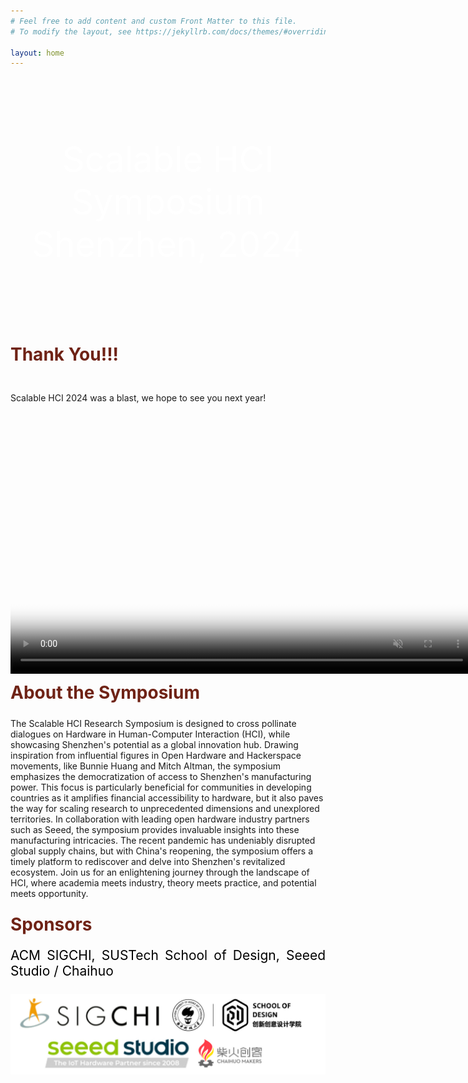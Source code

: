 ```yaml
---
# Feel free to add content and custom Front Matter to this file.
# To modify the layout, see https://jekyllrb.com/docs/themes/#overriding-theme-defaults

layout: home
---
```


<div class="image-container">
    <div class="text-container">
        <p class="line1">Scalable HCI Symposium</p>
        <p class="line1">Shenzhen, 2024</p>
    </div>
</div>


<br>

<div class="section-title">
    <h1 class="custom-h1">Thank You!!!</h1>
    <p class="section-content-left">
    </p>
</div>

Scalable HCI 2024 was a blast, we hope to see you next year!

<video width="740" height="419" controls autoplay muted poster="https://raw.githubusercontent.com/ScalableHCI/ScalableHCI.github.io/main/assets/group.jpg">
    <source src="https://github.com/ScalableHCI/ScalableHCI.github.io/raw/main/assets/video.mp4" type="video/mp4">
</video>


<br>

<div class="section-title">
    <h1 class="custom-h1">About the Symposium</h1>
</div>

The Scalable HCI Research Symposium is designed to cross pollinate dialogues on Hardware in Human-Computer Interaction (HCI), while showcasing Shenzhen's potential as a global innovation hub.
Drawing inspiration from influential figures in Open Hardware and Hackerspace movements, like Bunnie Huang and Mitch Altman, the symposium emphasizes the democratization of access to Shenzhen's manufacturing power. This focus is particularly beneficial for communities in developing countries as it amplifies financial accessibility to hardware, but it also paves the way for scaling research to unprecedented dimensions and unexplored territories.
In collaboration with leading open hardware industry partners such as Seeed, the symposium provides invaluable insights into these manufacturing intricacies. The recent pandemic has undeniably disrupted global supply chains, but with China's reopening, the symposium offers a timely platform to rediscover and delve into Shenzhen's revitalized ecosystem.
Join us for an enlightening journey through the landscape of HCI, where academia meets industry, theory meets practice, and potential meets opportunity.


<div class="section-title">
    <h1 class="custom-h1">Sponsors</h1>
    <p class="section-content-left">
    ACM SIGCHI, SUSTech School of Design, Seeed Studio / Chaihuo
    </p>
</div>

![Logo](assets/logocombine.jpg)

<style>
.image-container {
    position: relative;
    width: 100%;
    height: 400px; /* 根据你的图片和设计需求调整高度 */
    background-image: url('assets/Background.jpg'); /* 根据你的图片路径调整 */
    background-size: cover;
    background-position: center;
    z-index: -2;
}

.text-container {
    position: absolute;
    top: 50%;
    left: 50%;
    transform: translate(-50%, -50%);
    color: white;
    text-align: center; /* 添加这行来水平居中文本 */
    width: 100%; /* 添加这行来确保文本容器宽度和图片一致 */
    z-index: -1;
}

.line1 {
    font-size: 4em;
    margin: 0;
    front-weight: bold;
}

.line2 {
    font-size: 3em;
    margin: 0;
}

.custom-h1 {
    font-size: 2em; /* 或其他你需要的大小 */
    font-weight: bold; /* 使文本加粗 */
    color: #6f2316; /* 设置文本颜色为红色 */
    text-align: left; /* 居中文本 */
    margin: 0; /* 移除默认的边距 */
    padding: 10px 0; /* 可选：添加一些上下填充 */
}

/* 如果你想让每个标题在一个特定的区域或者容器中居中，你也可以使用 .section-title 类： */
.section-title {
    text-align: center; /* 这会使容器内的所有元素居中 */
}

.section-content-left {
    color: black; /* 设置文本颜色为黑色 */
    text-align: justify; /* 居中文本 */
    hyphens: auto; /* 添加连字符 */
    margin: 0; /* 移除默认的边距 */
    padding: 10px 0; /* 可选：添加一些上下填充 */
    font-size: 1.5em; /* 设置字体大小，根据需要调整 */
}

.section-content-center {
    color: black; /* 设置文本颜色为黑色 */
    text-align: center; /* 居中文本 */
    margin: 0; /* 移除默认的边距 */
    padding: 10px 0; /* 可选：添加一些上下填充 */
    font-size: 1.5em; /* 设置字体大小，根据需要调整 */
}

</style>
